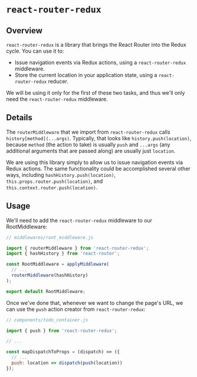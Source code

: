 # `react-router-redux`

## Overview

`react-router-redux` is a library that brings the React Router into the Redux cycle. You can use it to:

+ Issue navigation events via Redux actions, using a `react-router-redux` middleware.
+ Store the current location in your application state, using a `react-router-redux` reducer.

We will be using it only for the first of these two tasks, and thus we'll only need the `react-router-redux` middleware.

## Details

The `routerMiddleware` that we import from `react-router-redux` calls `history[method](...args)`. Typically, that looks like `history.push(location)`, because `method` (the action to take) is usually `push` and `...args` (any additional arguments that are passed along) are usually just `location`.

We are using this library simply to allow us to issue navigation events via Redux actions. The same functionality could be accomplished several other ways, including `hashHistory.push(location)`, `this.props.router.push(location)`, and `this.context.router.push(location)`.

## Usage

We'll need to add the `react-router-redux` middleware to our RootMiddleware:

```js
// middlewares/root_middleware.js

import { routerMiddleware } from 'react-router-redux';
import { hashHistory } from 'react-router';

const RootMiddleware = applyMiddleware(
  // ...
  routerMiddleware(hashHistory)
);

export default RootMiddleware;
```

Once we've done that, whenever we want to change the page's URL, we can use the `push` action creator from `react-router-redux`:

```js
// components/todo_container.js

import { push } from 'react-router-redux';

// ...

const mapDispatchToProps = (dispatch) => ({
  // ...
  push: location => dispatch(push(location))
});
```